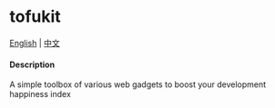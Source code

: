 # tofukit

[English](.) | [中文](./README.md)

#### Description

A simple toolbox of various web gadgets to boost your development happiness index
